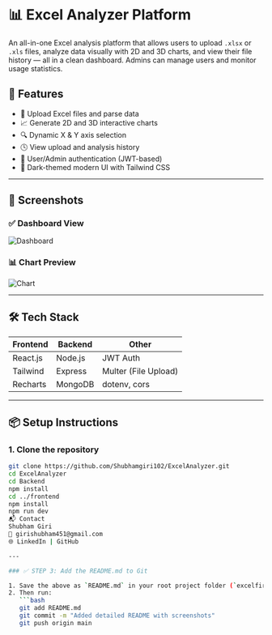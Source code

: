 # 📊 Excel Analyzer Platform

An all-in-one Excel analysis platform that allows users to upload `.xlsx` or `.xls` files, analyze data visually with 2D and 3D charts, and view their file history — all in a clean dashboard. Admins can manage users and monitor usage statistics.

## 🚀 Features

- 📂 Upload Excel files and parse data
- 📈 Generate 2D and 3D interactive charts
- 🔍 Dynamic X & Y axis selection
- 🕓 View upload and analysis history
- 👤 User/Admin authentication (JWT-based)
- 🎨 Dark-themed modern UI with Tailwind CSS

---

## 📸 Screenshots

### ✅ Dashboard View  
![Dashboard](./frontend/src/images/dashboard.png)

### 📊 Chart Preview  
![Chart](./frontend/src/images/chart.png)

---

## 🛠️ Tech Stack

| Frontend  | Backend   | Other       |
|-----------|-----------|-------------|
| React.js  | Node.js   | JWT Auth    |
| Tailwind  | Express   | Multer (File Upload) |
| Recharts  | MongoDB   | dotenv, cors |

---

## 📦 Setup Instructions

### 1. Clone the repository

```bash
git clone https://github.com/Shubhamgiri102/ExcelAnalyzer.git
cd ExcelAnalyzer
cd Backend
npm install
cd ../frontend
npm install
npm run dev
📬 Contact
Shubham Giri
📧 girishubham451@gmail.com
🌐 LinkedIn | GitHub

---

### ✅ STEP 3: Add the README.md to Git

1. Save the above as `README.md` in your root project folder (`excelfirebase/`).
2. Then run:
   ```bash
   git add README.md
   git commit -m "Added detailed README with screenshots"
   git push origin main













